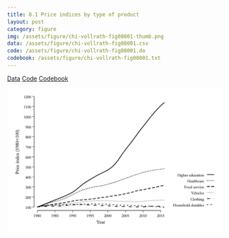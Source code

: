 ```yaml
---
title: 8.1 Price indices by type of product
layout: post
category: figure
img: /assets/figure/chi-vollrath-fig08001-thumb.png
data: /assets/figure/chi-vollrath-fig08001.csv
code: /assets/figure/chi-vollrath-fig08001.do
codebook: /assets/figure/chi-vollrath-fig08001.txt
---
```


[Data](/assets/figure/chi-vollrath-fig08001.csv) [Code](/assets/figure/chi-vollrath-fig08001.do) [Codebook](/assets/figure/chi-vollrath-fig08001.txt)

![8.1 Price indices by type of product](/assets/figure/chi-vollrath-fig08001.png)
